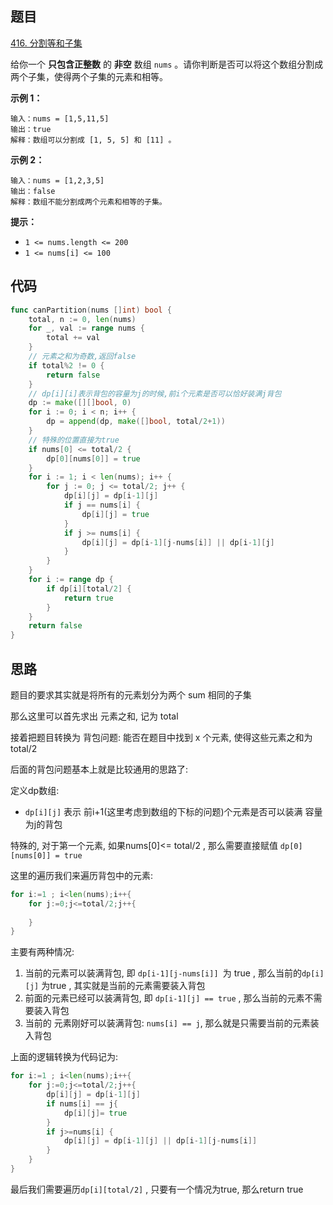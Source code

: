 ## 题目

[416. 分割等和子集](https://leetcode.cn/problems/partition-equal-subset-sum/)

给你一个 **只包含正整数** 的 **非空** 数组 `nums` 。请你判断是否可以将这个数组分割成两个子集，使得两个子集的元素和相等。

 

**示例 1：**

```
输入：nums = [1,5,11,5]
输出：true
解释：数组可以分割成 [1, 5, 5] 和 [11] 。
```

**示例 2：**

```
输入：nums = [1,2,3,5]
输出：false
解释：数组不能分割成两个元素和相等的子集。
```

 

**提示：**

- `1 <= nums.length <= 200`
- `1 <= nums[i] <= 100`

## 代码

```go
func canPartition(nums []int) bool {
	total, n := 0, len(nums)
	for _, val := range nums {
		total += val
	}
	// 元素之和为奇数,返回false
	if total%2 != 0 {
		return false
	}
	// dp[i][i]表示背包的容量为j的时候,前i个元素是否可以恰好装满j背包
	dp := make([][]bool, 0)
	for i := 0; i < n; i++ {
		dp = append(dp, make([]bool, total/2+1))
	}
    // 特殊的位置直接为true
	if nums[0] <= total/2 {
		dp[0][nums[0]] = true
	}
	for i := 1; i < len(nums); i++ {
		for j := 0; j <= total/2; j++ {
			dp[i][j] = dp[i-1][j]
			if j == nums[i] {
				dp[i][j] = true
			}
			if j >= nums[i] {
				dp[i][j] = dp[i-1][j-nums[i]] || dp[i-1][j]
			}
		}
	}
	for i := range dp {
		if dp[i][total/2] {
			return true
		}
	}
	return false
}
```





## 思路

题目的要求其实就是将所有的元素划分为两个 sum 相同的子集

那么这里可以首先求出 元素之和, 记为 total

接着把题目转换为 背包问题: 能否在题目中找到 x 个元素, 使得这些元素之和为 total/2

后面的背包问题基本上就是比较通用的思路了:

定义dp数组:

- `dp[i][j]` 表示 前i+1(这里考虑到数组的下标的问题)个元素是否可以装满 容量为j的背包

特殊的, 对于第一个元素, 如果nums[0]<= total/2 , 那么需要直接赋值 `dp[0][nums[0]] = true`

这里的遍历我们来遍历背包中的元素: 

```go
for i:=1 ; i<len(nums);i++{
    for j:=0;j<=total/2;j++{
        
    }
}
```

主要有两种情况: 

1. 当前的元素可以装满背包, 即 `dp[i-1][j-nums[i]] `为 true , 那么当前的`dp[i][j]` 为true , 其实就是当前的元素需要装入背包
2. 前面的元素已经可以装满背包, 即 `dp[i-1][j] == true` , 那么当前的元素不需要装入背包
3. 当前的 元素刚好可以装满背包: `nums[i] == j`,  那么就是只需要当前的元素装入背包

上面的逻辑转换为代码记为: 

```go
for i:=1 ; i<len(nums);i++{
    for j:=0;j<=total/2;j++{
        dp[i][j] = dp[i-1][j]
        if nums[i] == j{
            dp[i][j]= true
        }
        if j>=nums[i] {
            dp[i][j] = dp[i-1][j] || dp[i-1][j-nums[i]]
        }
    }
}
```

最后我们需要遍历`dp[i][total/2]` , 只要有一个情况为true, 那么return true






